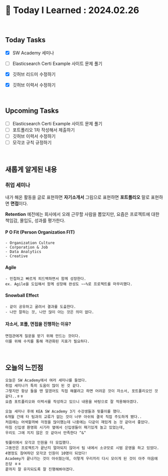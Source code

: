 # 📌 Today I Learned : 2024.02.26

<br>

## Today Tasks

- [x]   SW Academy 세미나
- [ ]   Elasticsearch Certi Example 사이트 문제 풀기
- [x]   깃허브 리드미 수정하기
- [x]   깃허브 이력서 수정하기


<br>

## Upcoming Tasks

- [ ]  Elasticsearch Certi Example 사이트 문제 풀기
- [ ]  포트폴리오 1차 작성해서 제출하기
- [ ]  깃허브 이력서 수정하기
- [ ]  모각코 규칙 규정하기

<br>

## 새롭게 알게된 내용

### 취업 세미나

내가 해온 활동을
글로 표현하면 **자기소개서**
그림으로 표현하면 **포트폴리오**
말로 표현하면 **면접**이다.

**Retention**
예전에는 회사에서 오래 근무할 사람을 뽑았지만,
요즘은 프로젝트에 대한 책임감, 몰입도, 성과를 평가한다.

#### P O Fit (Person Organization FIT)
```
- Organization Culture
- Corporation & Job
- Data Analytics
- Creative
```

#### Agile
```
- 민첩하고 빠르게 피드백하면서 함께 성장한다.
ex. Agile을 도입해서 함께 성장해 완성도 ~~%로 프로젝트를 마무리했다.
```

#### Snowball Effect
```
- 같이 공유하고 굴려서 결과를 도출한다.
- 나만 잘하는 것, 나만 많이 아는 것은 의미 없다.
```

#### 자소서, 포폴, 면접을 진행하는 이유?
```
면접관에게 질문을 받기 위해 만드는 것이다.
이를 위해 수치를 통해 객관화된 지표가 필요하다.
```

<br>

## 오늘의 느낀점
```
오늘은 SW Academy에서 여러 세미나를 들었다.
취업 세미나가 특히 도움이 많이 된 것 같다.
그렇지만 항상 들을 땐 알겠어도 직접 해볼려고 하면 어려운 것이 자소서, 포트폴리오인 것 같다..ㅎㅎ
요즘 포트폴리오와 이력서를 작성하고 있으니 내용을 바탕으로 잘 적용해야겠다.

오늘 세미나 후에 KEA SW Academy 3기 수강생들과 뒷풀이를 했다.
6개월 간에 타 팀과의 교류가 없는 것이 너무 아쉬워 결국 직접 주도하게 됐다..
처음에는 어색할까봐 걱정을 많이했는데 나중에는 다같이 재밌게 논 것 같아서 좋았다.
마침 신입생 환영회 시기라 옆에서 신입생들이 패기있게 놀고 있었는데,
우리도 그에 지지 않은 것 같아서 만족한다 ^&^

뒷풀이에서 모각코 인원을 더 모집했다.
그동안은 프로젝트가 끝난지 얼마되지 않아서 팀 내에서 소규모로 시범 운영을 하고 있었다.
4명정도 참여하던 모각코 인원이 10명이 되었다!
Academy가 끝나가는 것이 아쉬웠는데, 이렇게 우리끼리 다시 모이게 된 것이 아주 마음에 든당 ㅎㅎ
끝까지 잘 유지되도록 잘 진행해봐야겠다.
```
